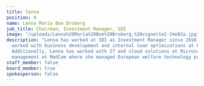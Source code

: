 ```yaml
---
title: lenna
position: 0
name: Lenna Maria Boe Broberg
job_title: Chairman, Investment Manager, SDI
image: "/uploads/Lenna%20Maria%20Boe%20Broberg,%20vignette2-34e02a.jpg"
description: "Lenna has worked at SDI as Investment Manager since 2016. She has previously
  worked with business development and internal lean optimizations at Fazer Food Services.
  Additionally, Lenna has worked with IT and cloud solutions at Microsoft and project
  management at MedCom where she managed European welfare technology projects. \n\n"
staff_member: false
board_member: true
spokesperson: false
---
```


